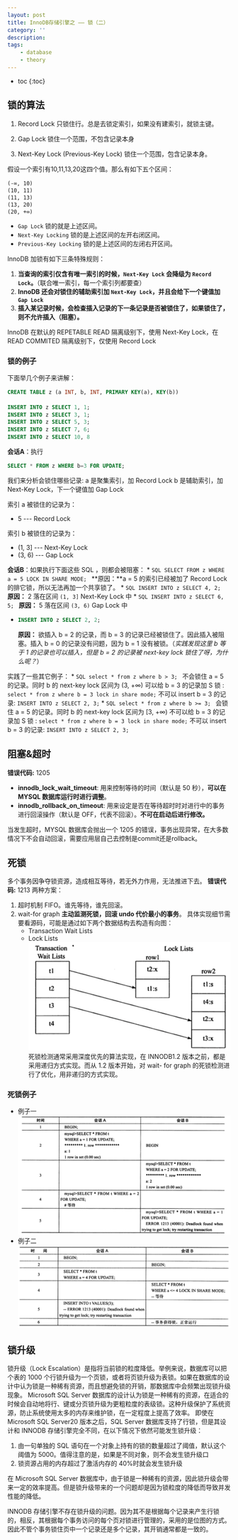 ```yaml
---
layout: post
title: InnoDB存储引擎之 —— 锁（二）
category: ''
description: 
tags:
    - database
    - theory
---
```


* toc
{:toc}

## 锁的算法

1. Record Lock
只锁住行。总是去锁定索引，如果没有建索引，就锁主键。

2. Gap Lock
锁住一个范围，不包含记录本身

3. Next-Key Lock (Previous-Key Lock)
锁住一个范围，包含记录本身。

假设一个索引有10,11,13,20这四个值。那么有如下五个区间：
```text
(-∞, 10)
(10, 11)
(11, 13)
(13, 20)
(20, +∞)
```
* `Gap Lock` 锁的就是上述区间。
* `Next-Key Locking` 锁的是上述区间的左开右闭区间。
* `Previous-Key Locking` 锁的是上述区间的左闭右开区间。

InnoDB 加锁有如下三条特殊规则：
1. **当查询的索引仅含有唯一索引的时候，`Next-Key Lock` 会降级为 `Record Lock`。**（联合唯一索引，每一个索引列都要查）
2. **InnoDB 还会对锁住的辅助索引加 `Next-Key Lock`，并且会给下一个键值加 `Gap Lock`**
3. **插入某记录时候，会检查插入记录的下一条记录是否被锁住了，如果锁住了，则不允许插入（阻塞）。**

InnoDB 在默认的 REPETABLE READ 隔离级别下，使用 Next-Key Lock，在 READ COMMITED 隔离级别下，仅使用 Record Lock
### 锁的例子

下面举几个例子来讲解：
```SQL
CREATE TABLE z (a INT, b, INT, PRIMARY KEY(a), KEY(b))

INSERT INTO z SELECT 1, 1;
INSERT INTO z SELECT 3, 1;
INSERT INTO z SELECT 5, 3; 
INSERT INTO z SELECT 7, 6;
INSERT INTO z SELECT 10, 8
```
**会话A**：执行
```SQL
SELECT * FROM z WHERE b=3 FOR UPDATE;
```
我们来分析会锁住哪些记录:
a 是聚集索引，加 Record Lock
b 是辅助索引，加 Next-Key Lock，下一个键值加 Gap Lock

索引 a 被锁住的记录为：
* 5 --- Record Lock

索引 b 被锁住的记录为：
* (1, 3]  --- Next-Key Lock
* (3, 6) --- Gap Lock

**会话B**：如果执行下面这些 SQL ，则都会被阻塞：
* 
    ```SQL
    SELECT FROM z WHERE a = 5 LOCK IN SHARE MODE;
    ```
    **原因：**a = 5 的索引已经被加了 Record Lock 的排它锁，所以无法再加一个共享锁了。
* 
    ```SQL
    INSERT INTO z SELECT 4, 2;
    ```
    **原因：** 2 落在区间 `(1, 3]` Next-Key Lock 中
* 
    ```SQL
    INSERT INTO z SELECT 6, 5;
    ```
    **原因：** 5 落在区间 `(3, 6)` Gap Lock 中

* 
    ```SQL
    INSERT INTO z SELECT 2, 2;
    ```
    **原因：** 欲插入 b = 2 的记录，而 b = 3 的记录已经被锁住了。因此插入被阻塞。插入 b = 0 的记录没有问题，因为 b = 1 没有被锁。（*实践发现这里 b 等于 1 的记录也可以插入，但是 b = 2 的记录被 next-key lock 锁住了呀，为什么呢？*）


实践了一些其它例子：
* 
    ```SQL
    select * from z where b > 3;
    ```
    不会锁住 a = 5 的记录。同时 b 的 next-key lock 区间为 (3, +∞)
    可以给 b = 3 的记录加 S 锁 : `select * from z where b = 3 lock in share mode;`
    不可以 insert b = 3 的记录: `INSERT INTO z SELECT 2, 3;`
* 
    ```SQL
    select * from z where b >= 3;
    ```
    会锁住 a = 5 的记录。同时 b 的 next-key lock 区间为 [3, +∞)
    不可以给 b = 3 的记录加 S 锁 : `select * from z where b = 3 lock in share mode;`
    不可以 insert b = 3 的记录: `INSERT INTO z SELECT 2, 3;`

## 阻塞&超时

**错误代码:** 1205
* **innodb_lock_wait_timeout**: 用来控制等待的时间（默认是 50 秒），**可以在 MYSQL 数据库运行时进行调整**。
* **innodb_rollback_on_timeout**:  用来设定是否在等待超时时对进行中的事务进行回滚操作（默认是 OFF，代表不回滚）。**不可在启动后进行修改。**


当发生超时，MYSQL 数据库会抛出一个 1205 的错误，事务出现异常，在大多数情况下不会自动回滚，需要应用层自己去控制是commit还是rollback。

## 死锁

多个事务因争夺锁资源，造成相互等待，若无外力作用，无法推进下去。
**错误代码:** 1213
两种方案：
1. 超时机制
    FIFO。谁先等待，谁先回滚。
2. wait-for graph
    **主动监测死锁，回滚 undo 代价最小的事务**。
    具体实现细节需要看源码，可能是通过如下两个数据结构去构造有向图：
    * Transaction Wait Lists
    * Lock Lists
    ![](/img/2019-07-25-100908.png)
    死锁检测通常采用深度优先的算法实现，在 INNODB1.2 版本之前，都是采用递归方式实现。而从 1.2 版本开始，对 wait- for graph 的死锁检测进行了优化，用非递归的方式实现。

### 死锁例子
* 例子一
    ![](/img/2019-07-25-101419.png)
* 例子二
    ![](/img/2019-07-25-101438.png)

## 锁升级
>
锁升级（Lock Escalation）是指将当前锁的粒度降低。举例来说，数据库可以把个表的 1000 个行锁升级为一个页锁，或者将页锁升级为表锁。如果在数据库的设计中认为锁是一种稀有资源，而且想避免锁的开销，那数据库中会频繁出现锁升级现象。
Microsoft SQL Server 数据库的设计认为锁是一种稀有的资源，在适合的时候会自动地将行、键或分页锁升级为更粗粒度的表级锁。这种升级保护了系统资源，防止系统使用太多的内存来维护锁，在一定程度上提高了效率。
即使在 Microsoft SQL Server20 版本之后，SQL Server 数据库支持了行锁，但是其设计和 INNODB 存储引擎完全不同，在以下情况下依然可能发生锁升级：
>
1. 由一句单独的 SQL 语句在一个对象上持有的锁的数量超过了阈值，默认这个阈值为 5000。值得注意的是，如果是不同对象，则不会发生锁升级口
2. 锁资源占用的内存超过了激活内存的 40%时就会发生锁升级
>
在 Microsoft SQL Server 数据库中，由于锁是一种稀有的资源，因此锁升级会带来一定的效率提高。但是锁升级带来的一个问题却是因为锁粒度的降低而导致并发性能的降低。
>
INNODB 存储引擎不存在锁升级的问题。因为其不是根据每个记录来产生行锁的，相反，其根据每个事务访问的每个页对锁进行管理的，采用的是位图的方式。因此不管个事务锁住页中一个记录还是多个记录，其开销通常都是一致的。